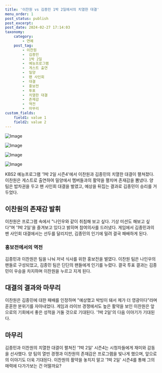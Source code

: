 ```yaml
---
title: '이찬원 vs 김종민 1박 2일에서의 치열한 대결'
menu_order: 1
post_status: publish
post_excerpt: 
post_date: 2024-02-27 17:14:03
taxonomy:
    category:
        - 연예
    post_tag:
        - 이찬원
        -  김종민
        -  1박 2일
        -  예능프로그램
        -  게스트 출연
        -  밀양
        -  팬 사인회
        -  대결
        -  홍보전
        -  투표
        -  치열한 대결
        -  존재감
        -  역전
        -  마무리
custom_fields:
    field1: value 1
    field2: value 2
---
```


![Image](https://ssl.pstatic.net/mimgnews/image/312/2024/02/26/0000650743_001_20240226092101298.jpg?type=w540)

![Image](https://mimgnews.pstatic.net/image/312/2024/02/26/0000650743_002_20240226092101353.jpg?type=w540)

![Image](https://ssl.pstatic.net/mimgnews/image/312/2024/02/26/0000650743_003_20240226092101409.jpg?type=w540)

![Image](https://mimgnews.pstatic.net/image/312/2024/02/26/0000650743_004_20240226092102106.jpg?type=w540)

KBS2 예능프로그램 '1박 2일 시즌4'에서 이찬원과 김종민의 치열한 대결이 펼쳐졌다. 이찬원은 게스트로 출연하여 밀양에서 멤버들과의 활약을 펼치며 존재감을 뽐냈다. 양 팀은 밥차권을 두고 팬 사인회 대결을 벌였고, 예상을 뒤집는 결과로 김종민이 승리를 거두었다. 
## 이찬원의 존재감 발휘
이찬원은 프로그램 속에서 "나인우와 같이 취침해 보고 싶다. 기상 미션도 해보고 싶다"며 '1박 2일'을 즐겨보고 있다고 밝히며 참여의사를 드러냈다. 게임에서 김종민과의 팬 사인회 대결에서는 선두를 달리지만, 김종민의 인기에 밀려 결국 패배하게 된다. 
### 홍보전에서의 역전
김종민과 이찬원은 팀을 나눠 저녁 식사를 위한 홍보전을 벌였다. 이찬원 팀은 나인우의 팬들로 구성되었고, 김종민 팀은 딘딘의 팬들에게 인기를 누렸다. 결국 투표 결과는 김종민이 우승을 차지하며 이찬원을 누르고 지게 된다. 
## 대결의 결과와 마무리
이찬원은 김종민에 대한 패배를 인정하며 "예상했고 박빙이 돼서 제가 더 영광이다"라며 훈훈한 분위기를 자아내었다. 게임과 라이브 경쟁에서도 높은 활약을 보인 이찬원은 앞으로의 기회에서 좋은 성적을 거둘 것으로 기대된다. '1박 2일'의 다음 이야기가 기대된다.
## 마무리
김종민과 이찬원의 치열한 대결이 펼쳐진 '1박 2일' 시즌4는 시청자들에게 재미와 감동을 선사했다. 양 팀의 열띤 경쟁과 이찬원의 존재감은 프로그램을 빛나게 했으며, 앞으로의 이야기도 더욱 기대된다.
이찬원의 활약을 놓치지 말고 '1박 2일' 시즌4를 통해 그의 매력에 다가가보는 건 어떨까요? 
